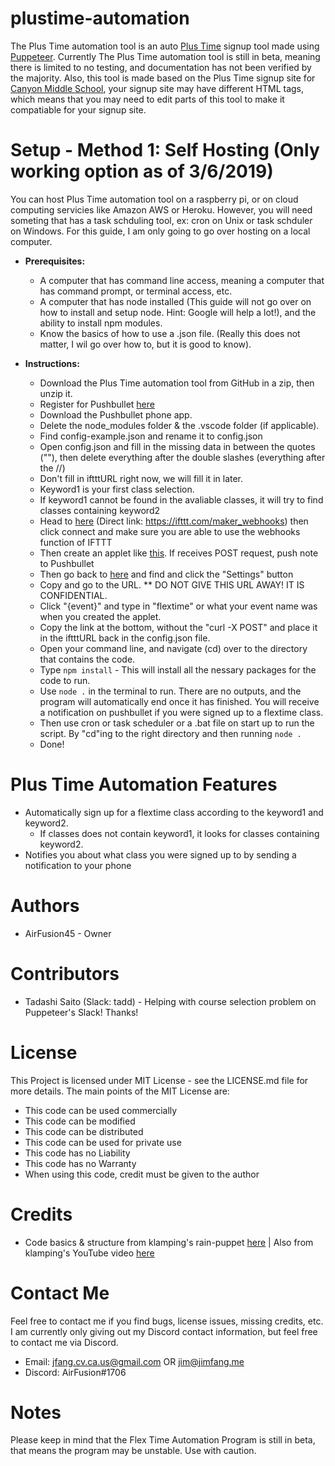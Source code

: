 # plustime-automation
The Plus Time automation tool is an auto [Plus Time](https://plustimenetwork.org/) signup tool made using [Puppeteer](https://pptr.dev/). Currently The Plus Time automation tool is still in beta, meaning there is limited to no testing, and documentation has not been verified by the majority. Also, this tool is made based on the Plus Time signup site for [Canyon Middle School](https://canyon.pltime.net), your signup site may have different HTML tags, which means that you may need to edit parts of this tool to make it compatiable for your signup site.

# Setup - Method 1: Self Hosting (Only working option as of 3/6/2019)
You can host Plus Time automation tool on a raspberry pi, or on cloud computing servicies like Amazon AWS or Heroku. However, you will need someting that has a task schduling tool, ex: cron on Unix or task schduler on Windows. For this guide, I am only going to go over hosting on a local computer. 

  * __**Prerequisites:**__
    * A computer that has command line access, meaning a computer that has command prompt, or terminal access, etc.
    * A computer that has node installed (This guide will not go over on how to install and setup node. Hint: Google will help a lot!), and the ability to install npm modules.
    * Know the basics of how to use a .json file. (Really this does not matter, I wil go over how to, but it is good to know). 
    
  * __**Instructions:**__
    * Download the Plus Time automation tool from GitHub in a zip, then unzip it. 
    * Register for Pushbullet [here](http://pushbullet.com)
    * Download the Pushbullet phone app.
    * Delete the node_modules folder & the .vscode folder (if applicable).
    * Find config-example.json and rename it to config.json
    * Open config.json and fill in the missing data in between the quotes ("<DATA HERE>"), then delete everything after the double slashes (everything after the //)
    * Don't fill in iftttURL right now, we will fill it in later.
    * Keyword1 is your first class selection.
    * If keyword1 cannot be found in the avaliable classes, it will try to find classes containing keyword2
    * Head to [here](https://ifttt.com/maker_webhooks) (Direct link: https://ifttt.com/maker_webhooks) then click connect and make sure you are able to use the webhooks function of IFTTT
    * Then create an applet like [this](http://prntscr.com/mvkzce). If receives POST request, push note to Pushbullet
    * Then go back to [here](https://ifttt.com/maker_webhooks) and find and click the "Settings" button
    * Copy and go to the URL. ** DO NOT GIVE THIS URL AWAY! IT IS CONFIDENTIAL.
    * Click "{event}" and type in "flextime" or what your event name was when you created the applet.
    * Copy the link at the bottom, without the "curl -X POST" and place it in the iftttURL back in the config.json file.
    * Open your command line, and navigate (cd) over to the directory that contains the code.
    * Type `npm install` - This will install all the nessary packages for the code to run.
    * Use `node .` in the terminal to run. There are no outputs, and the program will automatically end once it has finished. You will receive a notification on pushbullet if you were signed up to a flextime class.
    * Then use cron or task scheduler or a .bat file on start up to run the script. By "cd"ing to the right directory and then running `node .`
    * Done! 

# Plus Time Automation Features
  * Automatically sign up for a flextime class according to the keyword1 and keyword2.
    * If classes does not contain keyword1, it looks for classes containing keyword2.
  * Notifies you about what class you were signed up to by sending a notification to your phone 

# Authors
  * AirFusion45 - Owner

# Contributors
  * Tadashi Saito (Slack: tadd) - Helping with course selection problem on Puppeteer's Slack! Thanks!

# License
This Project is licensed under MIT License - see the LICENSE.md file for more details. The main points of the MIT License are:
  
  * This code can be used commercially
  * This code can be modified
  * This code can be distributed
  * This code can be used for private use
  * This code has no Liability
  * This code has no Warranty
  * When using this code, credit must be given to the author

# Credits
  * Code basics & structure from klamping's rain-puppet [here](https://github.com/klamping/rain-puppet) | Also from klamping's YouTube video [here](https://youtu.be/6IOrp8HgnJU)

# Contact Me
Feel free to contact me if you find bugs, license issues, missing credits, etc. I am currently only giving out my Discord contact information, but feel free to contact me via Discord. 

  * Email: jfang.cv.ca.us@gmail.com OR jim@jimfang.me
  * Discord: AirFusion#1706

# Notes
  Please keep in mind that the Flex Time Automation Program is still in beta, that means the program may be unstable. Use with caution. 